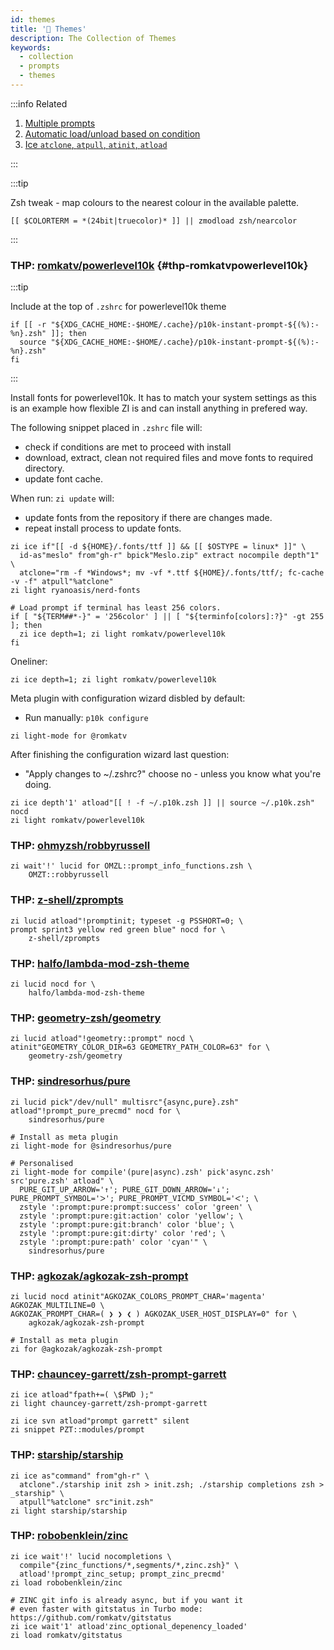 ```yaml
---
id: themes
title: '🔺 Themes'
description: The Collection of Themes
keywords:
  - collection
  - prompts
  - themes
---
```


:::info Related

1. [Multiple prompts](/docs/guides/customization#multiple-prompts)
2. [Automatic load/unload based on condition](/docs/getting_started/overview#automatic-loadunload-based-on-condition)
3. [Ice `atclone`, `atpull`, `atinit`, `atload`](/docs/guides/syntax/ice#atclone-atpull-atinit-atload)

:::

:::tip

Zsh tweak - map colours to the nearest colour in the available palette.

```shell
[[ $COLORTERM = *(24bit|truecolor)* ]] || zmodload zsh/nearcolor
```

:::

### THP: [romkatv/powerlevel10k](https://github.com/romkatv/powerlevel10k) {#thp-romkatvpowerlevel10k}

:::tip

Include at the top of `.zshrc` for powerlevel10k theme

```shell title="~/.zshrc"
if [[ -r "${XDG_CACHE_HOME:-$HOME/.cache}/p10k-instant-prompt-${(%):-%n}.zsh" ]]; then
  source "${XDG_CACHE_HOME:-$HOME/.cache}/p10k-instant-prompt-${(%):-%n}.zsh"
fi
```

:::

Install fonts for powerlevel10k. It has to match your system settings as this is an example how flexible ZI is and can install anything in prefered way.

The following snippet placed in `.zshrc` file will:

- check if conditions are met to proceed with install
- download, extract, clean not required files and move fonts to required directory.
- update font cache.

When run: `zi update` will:

- update fonts from the repository if there are changes made.
- repeat install process to update fonts.

```shell
zi ice if"[[ -d ${HOME}/.fonts/ttf ]] && [[ $OSTYPE = linux* ]]" \
  id-as"meslo" from"gh-r" bpick"Meslo.zip" extract nocompile depth"1" \
  atclone="rm -f *Windows*; mv -vf *.ttf ${HOME}/.fonts/ttf/; fc-cache -v -f" atpull"%atclone"
zi light ryanoasis/nerd-fonts
```

```shell
# Load prompt if terminal has least 256 colors.
if [ "${TERM##*-}" = '256color' ] || [ "${terminfo[colors]:?}" -gt 255 ]; then
  zi ice depth=1; zi light romkatv/powerlevel10k
fi
```

Oneliner:

```shell
zi ice depth=1; zi light romkatv/powerlevel10k
```

Meta plugin with configuration wizard disbled by default:

- Run manually: `p10k configure`

```shell
zi light-mode for @romkatv
```

After finishing the configuration wizard last question:

- "Apply changes to ~/.zshrc?" choose no - unless you know what you're doing.

```shell
zi ice depth'1' atload"[[ ! -f ~/.p10k.zsh ]] || source ~/.p10k.zsh" nocd
zi light romkatv/powerlevel10k
```

### THP: [ohmyzsh/robbyrussell](https://github.com/ohmyzsh/ohmyzsh/blob/master/themes/robbyrussell.zsh-theme)

```shell
zi wait'!' lucid for OMZL::prompt_info_functions.zsh \
    OMZT::robbyrussell
```

### THP: [z-shell/zprompts](https://github.com/z-shell/zprompts)

```shell
zi lucid atload"!promptinit; typeset -g PSSHORT=0; \
prompt sprint3 yellow red green blue" nocd for \
    z-shell/zprompts
```

### THP: [halfo/lambda-mod-zsh-theme](https://github.com/halfo/lambda-mod-zsh-theme)

```shell
zi lucid nocd for \
    halfo/lambda-mod-zsh-theme
```

### THP: [geometry-zsh/geometry](https://github.com/geometry-zsh/geometry)

```shell
zi lucid atload"!geometry::prompt" nocd \
atinit"GEOMETRY_COLOR_DIR=63 GEOMETRY_PATH_COLOR=63" for \
    geometry-zsh/geometry
```

### THP: [sindresorhus/pure](https://github.com/sindresorhus/pure)

```shell
zi lucid pick"/dev/null" multisrc"{async,pure}.zsh" atload"!prompt_pure_precmd" nocd for \
    sindresorhus/pure
```

```shell
# Install as meta plugin
zi light-mode for @sindresorhus/pure
```

```shell
# Personalised
zi light-mode for compile'(pure|async).zsh' pick'async.zsh' src'pure.zsh' atload" \
  PURE_GIT_UP_ARROW='↑'; PURE_GIT_DOWN_ARROW='↓'; PURE_PROMPT_SYMBOL='ᐳ'; PURE_PROMPT_VICMD_SYMBOL='ᐸ'; \
  zstyle ':prompt:pure:prompt:success' color 'green' \
  zstyle ':prompt:pure:git:action' color 'yellow'; \
  zstyle ':prompt:pure:git:branch' color 'blue'; \
  zstyle ':prompt:pure:git:dirty' color 'red'; \
  zstyle ':prompt:pure:path' color 'cyan'" \
    sindresorhus/pure
```

### THP: [agkozak/agkozak-zsh-prompt](https://github.com/agkozak/agkozak-zsh-prompt)

```shell
zi lucid nocd atinit"AGKOZAK_COLORS_PROMPT_CHAR='magenta' AGKOZAK_MULTILINE=0 \
AGKOZAK_PROMPT_CHAR=( ❯ ❯ ❮ ) AGKOZAK_USER_HOST_DISPLAY=0" for \
    agkozak/agkozak-zsh-prompt
```

```shell
# Install as meta plugin
zi for @agkozak/agkozak-zsh-prompt
```

### THP: [chauncey-garrett/zsh-prompt-garrett](https://github.com/chauncey-garrett/zsh-prompt-garrett)

```shell
zi ice atload"fpath+=( \$PWD );"
zi light chauncey-garrett/zsh-prompt-garrett

zi ice svn atload"prompt garrett" silent
zi snippet PZT::modules/prompt
```

### THP: [starship/starship](https://github.com/starship/starship)

```shell
zi ice as"command" from"gh-r" \
  atclone"./starship init zsh > init.zsh; ./starship completions zsh > _starship" \
  atpull"%atclone" src"init.zsh"
zi light starship/starship
```

### THP: [robobenklein/zinc](https://github.com/robobenklein/zinc)

```shell
zi ice wait'!' lucid nocompletions \
  compile"{zinc_functions/*,segments/*,zinc.zsh}" \
  atload'!prompt_zinc_setup; prompt_zinc_precmd'
zi load robobenklein/zinc

# ZINC git info is already async, but if you want it
# even faster with gitstatus in Turbo mode: https://github.com/romkatv/gitstatus
zi ice wait'1' atload'zinc_optional_depenency_loaded'
zi load romkatv/gitstatus
```
